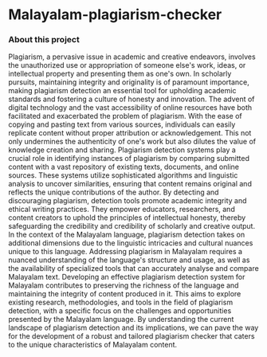 # Malayalam-plagiarism-checker
<h3>About this project</h3>
Plagiarism, a pervasive issue in academic and creative endeavors, involves the unauthorized use or
appropriation of someone else's work, ideas, or intellectual property and presenting them as one's own. In
scholarly pursuits, maintaining integrity and originality is of paramount importance, making plagiarism
detection an essential tool for upholding academic standards and fostering a culture of honesty and innovation.
The advent of digital technology and the vast accessibility of online resources have both facilitated and
exacerbated the problem of plagiarism. With the ease of copying and pasting text from various sources,
individuals can easily replicate content without proper attribution or acknowledgement. This not only
undermines the authenticity of one's work but also dilutes the value of knowledge creation and sharing.
Plagiarism detection systems play a crucial role in identifying instances of plagiarism by comparing submitted
content with a vast repository of existing texts, documents, and online sources. These systems utilize
sophisticated algorithms and linguistic analysis to uncover similarities, ensuring that content remains original
and reflects the unique contributions of the author.
By detecting and discouraging plagiarism, detection tools promote academic integrity and ethical writing
practices. They empower educators, researchers, and content creators to uphold the principles of intellectual
honesty, thereby safeguarding the credibility and credibility of scholarly and creative output.
In the context of the Malayalam language, plagiarism detection takes on additional dimensions due to the
linguistic intricacies and cultural nuances unique to this language. Addressing plagiarism in Malayalam
requires a nuanced understanding of the language's structure and usage, as well as the availability of
specialized tools that can accurately analyse and compare Malayalam text. Developing an effective plagiarism
detection system for Malayalam contributes to preserving the richness of the language and maintaining the
integrity of content produced in it.
This aims to explore existing research, methodologies, and tools in the field of plagiarism detection, with a
specific focus on the challenges and opportunities presented by the Malayalam language. By understanding
the current landscape of plagiarism detection and its implications, we can pave the way for the development
of a robust and tailored plagiarism checker that caters to the unique characteristics of Malayalam content.

